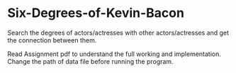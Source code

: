 # Six-Degrees-of-Kevin-Bacon
Search the degrees of actors/actresses with other actors/actresses and get the connection between them.


Read Assignment pdf to understand the full working and implementation.
Change the path of data file before running the program.


